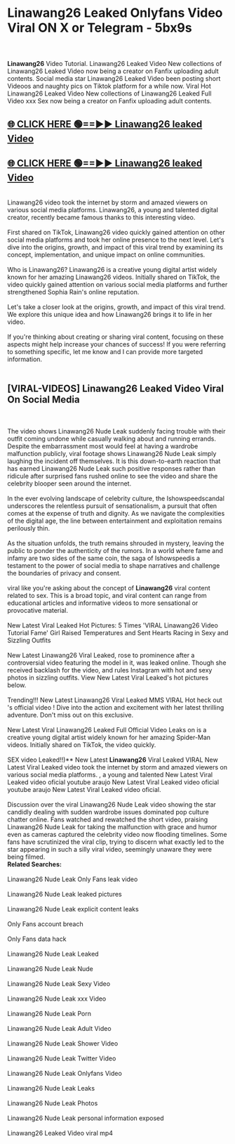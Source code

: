 <h1> Linawang26 Leaked Onlyfans Video Viral ON X or Telegram - 5bx9s </h1>

# 
<br>
<strong>Linawang26</strong> Video Tutorial. Linawang26 Leaked Video New collections of  Linawang26 Leaked Video now being a creator on Fanfix uploading adult contents. Social media star Linawang26 Leaked Video been posting short Videoos and naughty pics on Tiktok platform for a while now. Viral Hot Linawang26 Leaked Video New collections of Linawang26 Leaked Full Video xxx Sex now being a creator on Fanfix uploading adult contents.
<br>

## [🌐 CLICK HERE 🟢==►► Linawang26 leaked Video ](https://onlyclips.site?title=Linawang26&ref=git)


## [🌐 CLICK HERE 🟢==►► Linawang26 leaked Video ](https://onlyclips.site?title=Linawang26&ref=git)

<br>
Linawang26 video took the internet by storm and amazed viewers on various social media platforms. Linawang26, a young and talented digital creator, recently became famous thanks to this interesting video.
<br><br>
First shared on TikTok, Linawang26 video quickly gained attention on other social media platforms and took her online presence to the next level. Let's dive into the origins, growth, and impact of this viral trend by examining its concept, implementation, and unique impact on online communities.
<br><br>
Who is Linawang26? Linawang26 is a creative young digital artist widely known for her amazing Linawang26 videos. Initially shared on TikTok, the video quickly gained attention on various social media platforms and further strengthened Sophia Rain's online reputation.
<br><br>
Let's take a closer look at the origins, growth, and impact of this viral trend. We explore this unique idea and how Linawang26 brings it to life in her video.
<br><br>
If you're thinking about creating or sharing viral content, focusing on these aspects might help increase your chances of success! If you were referring to something specific, let me know and I can provide more targeted information.
<br><br>
<h2>[VIRAL-VIDEOS] Linawang26 Leaked Video Viral On Social Media</h2>
<br><br>
The video shows Linawang26 Nude Leak suddenly facing trouble with their outfit coming undone while casually walking about and running errands. Despite the embarrassment most would feel at having a wardrobe malfunction publicly, viral footage shows Linawang26 Nude Leak simply laughing the incident off themselves. It is this down-to-earth reaction that has earned Linawang26 Nude Leak such positive responses rather than ridicule after surprised fans rushed online to see the video and share the celebrity blooper seen around the internet.
<br><br>
In the ever evolving landscape of celebrity culture, the Ishowspeedscandal underscores the relentless pursuit of sensationalism, a pursuit that often comes at the expense of truth and dignity. As we navigate the complexities of the digital age, the line between entertainment and exploitation remains perilously thin.
<br><br>
As the situation unfolds, the truth remains shrouded in mystery, leaving the public to ponder the authenticity of the rumors. In a world where fame and infamy are two sides of the same coin, the saga of Ishowspeedis a testament to the power of social media to shape narratives and challenge the boundaries of privacy and consent.
<br><br>
viral like you're asking about the concept of <strong>Linawang26</strong> viral content related to sex. This is a broad topic, and viral content can range from educational articles and informative videos to more sensational or provocative material.
<br><br>
New Latest Viral Leaked Hot Pictures: 5 Times 'VIRAL Linawang26 Video Tutorial Fame' Girl Raised Temperatures and Sent Hearts Racing in Sexy and Sizzling Outfits
<br><br>
New Latest Linawang26 Viral Leaked, rose to prominence after a controversial video featuring the model in it, was leaked online. Though she received backlash for the video, and rules Instagram with hot and sexy photos in sizzling outfits. View New Latest Viral Leaked's hot pictures below.
<br><br>
Trending!!! New Latest Linawang26 Viral Leaked MMS VIRAL Hot heck out 's official video ! Dive into the action and excitement with her latest thrilling adventure. Don't miss out on this exclusive.
<br><br>
New Latest Viral Linawang26 Leaked Full Official Video Leaks on  is a creative young digital artist widely known for her amazing Spider-Man videos. Initially shared on TikTok, the video quickly.
<br><br>
SEX video Leaked!!)** New Latest <strong>Linawang26</strong> Viral Leaked VIRAL New Latest Viral Leaked video took the internet by storm and amazed viewers on various social media platforms. , a young and talented New Latest Viral Leaked video oficial youtube araujo New Latest Viral Leaked video oficial youtube araujo New Latest Viral Leaked video oficial.
<br><br>
Discussion over the viral Linawang26 Nude Leak video showing the star candidly dealing with sudden wardrobe issues dominated pop culture chatter online. Fans watched and rewatched the short video, praising Linawang26 Nude Leak for taking the malfunction with grace and humor even as cameras captured the celebrity video now flooding timelines. Some fans have scrutinized the viral clip, trying to discern what exactly led to the star appearing in such a silly viral video, seemingly unaware they were being filmed.
<br>
<strong>Related Searches:</strong>
<br><br>
Linawang26 Nude Leak Only Fans leak video
<br><br>
Linawang26 Nude Leak leaked pictures
<br><br>
Linawang26 Nude Leak explicit content leaks
<br><br>
Only Fans account breach
<br><br>
Only Fans data hack
<br><br>
Linawang26 Nude Leak Leaked
<br><br>
Linawang26 Nude Leak Nude
<br><br>
Linawang26 Nude Leak Sexy Video
<br><br>
Linawang26 Nude Leak xxx Video
<br><br>
Linawang26 Nude Leak Porn
<br><br>
Linawang26 Nude Leak Adult Video
<br><br>
Linawang26 Nude Leak Shower Video
<br><br>
Linawang26 Nude Leak Twitter Video
<br><br>
Linawang26 Nude Leak Onlyfans Video
<br><br>
Linawang26 Nude Leak Leaks
<br><br>
Linawang26 Nude Leak Photos
<br><br>
Linawang26 Nude Leak personal information exposed
<br><br>
Linawang26 Leaked Video viral mp4